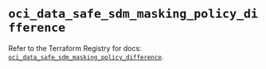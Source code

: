 # `oci_data_safe_sdm_masking_policy_difference`

Refer to the Terraform Registry for docs: [`oci_data_safe_sdm_masking_policy_difference`](https://registry.terraform.io/providers/oracle/oci/7.19.0/docs/resources/data_safe_sdm_masking_policy_difference).

